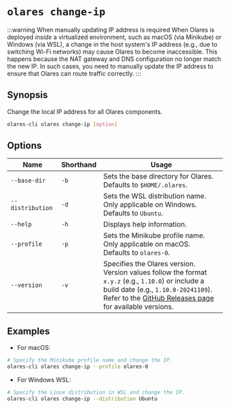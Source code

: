 # `olares change-ip`
:::warning When manually updating IP address is required
When Olares is deployed _inside_ a virtualized environment, such as macOS (via Minikube) or Windows (via WSL), a change in the host system's IP address (e.g., due to switching Wi-Fi networks) may cause Olares to become inaccessible. This happens because the NAT gateway and DNS configuration no longer match the new IP. In such cases, you need to manually update the IP address to ensure that Olares can route traffic correctly.
  :::

## Synopsis
Change the local IP address for all Olares components.

```bash
olares-cli olares change-ip [option]
```

## Options

| Name             | Shorthand | Usage                                                                                                                                                                                                                                                     |
|------------------|-----------|-----------------------------------------------------------------------------------------------------------------------------------------------------------------------------------------------------------------------------------------------------------|
| `--base-dir`     | `-b`      | Sets the base directory for Olares.<br> Defaults to `$HOME/.olares`.                                                                                                                                                                                      |
| `--distribution` | `-d`      | Sets the WSL distribution name. Only applicable on Windows. <br> Defaults to `Ubuntu`.                                                                                                                                                                    |
| `--help`         | `-h`      | Displays help information.                                                                                                                                                                                                                                |
| `--profile`      | `-p`      | Sets the Minikube profile name. Only applicable on macOS. <br> Defaults to `olares-0`.                                                                                                                                                                    |
| `--version`      | `-v`      | Specifies the Olares version. <br>Version values follow the format `x.y.z` (e.g., `1.10.0`) or include a build date (e.g., `1.10.0-20241109`).<br> Refer to the [GitHub Releases page](https://github.com/beclab/Olares/releases) for available versions. |

## Examples
- For macOS:
```bash
# Specify the Minikube profile name and change the IP.
olares-cli olares change-ip --profile olares-0
```
- For Windows WSL:
```bash
# Specify the Linux distribution in WSL and change the IP.
olares-cli olares change-ip --distribution Ubuntu
```